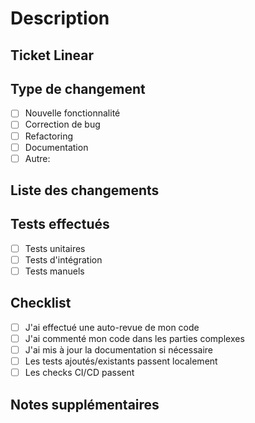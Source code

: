 # Description
<!-- Décrivez brièvement les changements apportés par cette PR -->

## Ticket Linear
<!-- Lien vers le ticket Linear associé (ex: LIN-123) -->

## Type de changement
- [ ] Nouvelle fonctionnalité
- [ ] Correction de bug
- [ ] Refactoring
- [ ] Documentation
- [ ] Autre: <!-- précisez -->

## Liste des changements
<!-- Liste des changements principaux -->

## Tests effectués
<!-- Quels tests ont été réalisés pour valider ces changements? -->
- [ ] Tests unitaires
- [ ] Tests d'intégration
- [ ] Tests manuels

## Checklist
- [ ] J'ai effectué une auto-revue de mon code
- [ ] J'ai commenté mon code dans les parties complexes
- [ ] J'ai mis à jour la documentation si nécessaire
- [ ] Les tests ajoutés/existants passent localement
- [ ] Les checks CI/CD passent

## Notes supplémentaires
<!-- Ajoutez ici toute information additionnelle pertinente -->
